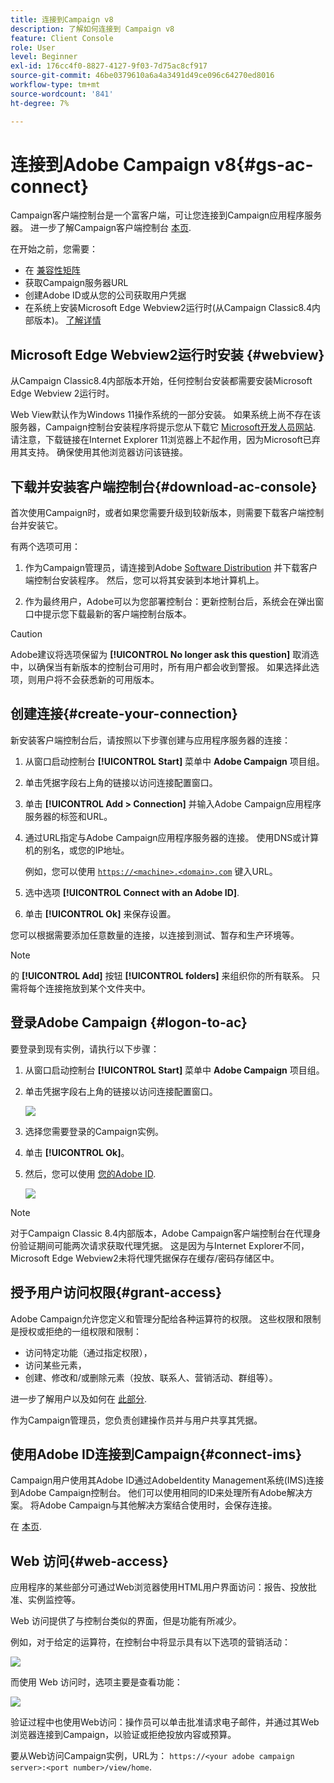 ```yaml
---
title: 连接到Campaign v8
description: 了解如何连接到 Campaign v8
feature: Client Console
role: User
level: Beginner
exl-id: 176cc4f0-8827-4127-9f03-7d75ac8cf917
source-git-commit: 46be0379610a6a4a3491d49ce096c64270ed8016
workflow-type: tm+mt
source-wordcount: '841'
ht-degree: 7%

---
```


# 连接到Adobe Campaign v8{#gs-ac-connect}

Campaign客户端控制台是一个富客户端，可让您连接到Campaign应用程序服务器。 进一步了解Campaign客户端控制台 [本页](ac-components.md#presentation-layer).

在开始之前，您需要：

* 在 [兼容性矩阵](compatibility-matrix.md)
* 获取Campaign服务器URL
* 创建Adobe ID或从您的公司获取用户凭据
* 在系统上安装Microsoft Edge Webview2运行时(从Campaign Classic8.4内部版本)。 [了解详情](#webview)

## Microsoft Edge Webview2运行时安装 {#webview}

从Campaign Classic8.4内部版本开始，任何控制台安装都需要安装Microsoft Edge Webview 2运行时。

Web View默认作为Windows 11操作系统的一部分安装。 如果系统上尚不存在该服务器，Campaign控制台安装程序将提示您从下载它 [Microsoft开发人员网站](http://www.adobe.com/go/acc-ms-webview2-runtime-download_cn). 请注意，下载链接在Internet Explorer 11浏览器上不起作用，因为Microsoft已弃用其支持。 确保使用其他浏览器访问该链接。

## 下载并安装客户端控制台{#download-ac-console}

首次使用Campaign时，或者如果您需要升级到较新版本，则需要下载客户端控制台并安装它。

有两个选项可用：

1. 作为Campaign管理员，请连接到Adobe [Software Distribution](https://experience.adobe.com/#/downloads/content/software-distribution/cn/campaign.html) 并下载客户端控制台安装程序。 然后，您可以将其安装到本地计算机上。

1. 作为最终用户，Adobe可以为您部署控制台：更新控制台后，系统会在弹出窗口中提示您下载最新的客户端控制台版本。

>[!CAUTION]
>
>Adobe建议将选项保留为 **[!UICONTROL No longer ask this question]** 取消选中，以确保当有新版本的控制台可用时，所有用户都会收到警报。  如果选择此选项，则用户将不会获悉新的可用版本。

## 创建连接{#create-your-connection}

新安装客户端控制台后，请按照以下步骤创建与应用程序服务器的连接：

1. 从窗口启动控制台 **[!UICONTROL Start]** 菜单中 **Adobe Campaign** 项目组。

1. 单击凭据字段右上角的链接以访问连接配置窗口。

1. 单击 **[!UICONTROL Add > Connection]** 并输入Adobe Campaign应用程序服务器的标签和URL。

1. 通过URL指定与Adobe Campaign应用程序服务器的连接。 使用DNS或计算机的别名，或您的IP地址。

   例如，您可以使用 [`https://<machine>.<domain>.com`](https://myserver.adobe.com) 键入URL。

1. 选中选项 **[!UICONTROL Connect with an Adobe ID]**.

1. 单击 **[!UICONTROL Ok]** 来保存设置。

您可以根据需要添加任意数量的连接，以连接到测试、暂存和生产环境等。

>[!NOTE]
>
>的 **[!UICONTROL Add]** 按钮 **[!UICONTROL folders]** 来组织你的所有联系。 只需将每个连接拖放到某个文件夹中。

## 登录Adobe Campaign {#logon-to-ac}

要登录到现有实例，请执行以下步骤：

1. 从窗口启动控制台 **[!UICONTROL Start]** 菜单中 **Adobe Campaign** 项目组。

1. 单击凭据字段右上角的链接以访问连接配置窗口。

   ![](assets/connectToCampaign.png)

1. 选择您需要登录的Campaign实例。

1. 单击 **[!UICONTROL Ok]**。

1. 然后，您可以使用 [您的Adobe ID](#connect-ims).

   ![](assets/adobeID.png)

>[!NOTE]
>
>对于Campaign Classic 8.4内部版本，Adobe Campaign客户端控制台在代理身份验证期间可能两次请求获取代理凭据。 这是因为与Internet Explorer不同，Microsoft Edge Webview2未将代理凭据保存在缓存/密码存储区中。

## 授予用户访问权限{#grant-access}

Adobe Campaign允许您定义和管理分配给各种运算符的权限。 这些权限和限制是授权或拒绝的一组权限和限制：

* 访问特定功能（通过指定权限），
* 访问某些元素，
* 创建、修改和/或删除元素（投放、联系人、营销活动、群组等）。

进一步了解用户以及如何在 [此部分](permissions.md).

作为Campaign管理员，您负责创建操作员并与用户共享其凭据。

## 使用Adobe ID连接到Campaign{#connect-ims}

Campaign用户使用其Adobe ID通过AdobeIdentity Management系统(IMS)连接到Adobe Campaign控制台。 他们可以使用相同的ID来处理所有Adobe解决方案。 将Adobe Campaign与其他解决方案结合使用时，会保存连接。

在 [本页](https://helpx.adobe.com/enterprise/using/identity.html).

## Web 访问{#web-access}

应用程序的某些部分可通过Web浏览器使用HTML用户界面访问：报告、投放批准、实例监控等。

Web 访问提供了与控制台类似的界面，但是功能有所减少。

例如，对于给定的运算符，在控制台中将显示具有以下选项的营销活动：

![](assets/campaign-from-console.png)

而使用 Web 访问时，选项主要是查看功能：

![](assets/campaign-from-web.png)

验证过程中也使用Web访问：操作员可以单击批准请求电子邮件，并通过其Web浏览器连接到Campaign，以验证或拒绝投放内容或预算。

要从Web访问Campaign实例，URL为：  `https://<your adobe campaign server>:<port number>/view/home`.
